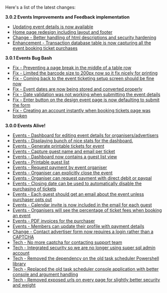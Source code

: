 Here's a list of the latest changes:

**3.0.2 Events Improvements and Feedback implementation**

- [Updating event details is now available](https://trello.com/c/WTutmyLD/371-editing-event-details-needs-to-be-separate-from-regular-ads)
- [Home page redesign including layout and footer](https://trello.com/c/6D8gYRo1/379-home-page-redesign)
- [Change - Better handling of html descriptions and security hardening](https://trello.com/c/TcP5tbER/366-description-vs-html-description)
- [Enhancement - Transaction database table is now capturing all the event booking ticket purchases](https://trello.com/c/KjmmimJD/367-events-capture-transaction-for-ticket-purchases)

**3.0.1 Events Bug Bash**

- [Fix - Preventing a page break in the middle of a table row](https://trello.com/c/tfbX3lRZ/380-large-guest-list-pdf-does-not-render-well-for-printing-when-the-data-overflows-to-next-page)
- [Fix - Limited the barcode size to 200px now so it fix nicely for printing](https://trello.com/c/tt3RnjWa/385-ticket-barcode-is-too-big-in-the-ticket-printing)
- [Fix - Coming back to the event ticketing setup screen should be fine now](https://trello.com/c/EIH2XS43/388-error-eventticketfield-is-not-defined-when-coming-back-to-the-ticketing-setup-screen)
- [Fix - Event dates are now being stored and converted properly](https://trello.com/c/2WBf3PCu/389-event-dates-are-being-converted-to-utc-in-mongo-database-we-should-be-storing-both-utc-and-server-date)
- [Fix - Date validation was not working when submitting the event details](https://trello.com/c/8F3uKga4/373-date-validation-doesn-t-seem-to-be-working-when-designing-an-event)
- [Fix - Enter button on the design event page is now defaulting to submit the form](https://trello.com/c/G6L2cmHl/368-enter-button-on-design-event-page-is-screwed-up-when-submitting-form)
- [Fix - Creating an account instantly when booking tickets page was broken](https://trello.com/c/2mxsZ7Na/383-creating-an-account-on-book-tickets-page-throws-an-error-existing-logged-in-users-are-fine)

**3.0.0 Events Alive!**

- [Events - Dashboard for editing event details for organisers/advertisers](https://trello.com/c/OdYvdLcx/340-events-event-dashboard-page-ability-to-change-and-add-tickets)
- [Events - Displaying bunch of nice stats for the dashboard.](https://trello.com/c/IvOYgBxu/343-events-event-dashboard-page-should-contain-information-on-all-sold-tickets-and-pricing-summary)
- [Events - Generate printable tickets for event](https://trello.com/c/O3n6hIJt/336-events-generate-tickets-for-event-booking)
- [Events - Capture guest name and email per ticket](https://trello.com/c/nEm83hZT/341-events-ability-to-specify-guests-details-per-ticket-e-g-email-name)
- [Events - Dashboard now contains a guest list view](https://trello.com/c/Ia6Od3Wz/347-events-guest-list-in-events-dashboard)
- [Events - Printable guest list](https://trello.com/c/qw6tccjV/346-events-printable-guest-list)
- [Events - Request payment by event organiser](https://trello.com/c/RQTzQxoe/344-events-organiser-needs-ability-to-request-payment-for-all-the-ticket-fees)
- [Events - Organiser can explicitly close the event](https://trello.com/c/Yifd04gX/360-events-close-event-so-no-more-tickets-can-be-booked-and-payment-can-be-requested)
- [Events - Organiser can request payment with direct debit or paypal](https://trello.com/c/1Y6sOeyG/345-events-organiser-needs-to-specify-bank-details-when-requesting-payment-or-paypal-email)
- [Events - Closing date can be used to automatically disable the purchasing of tickets](https://trello.com/c/eSGhQT1Q/363-allow-the-event-organiser-to-setup-a-closing-date-for-tickets)
- [Events - Each guest should get an email about the event unless purchaser opts out](https://trello.com/c/rWz5XKOv/365-each-guest-should-receive-an-email-for-the-event)
- [Events - Calendar invite is now included in the email for each guest](https://trello.com/c/OFOT0BBd/324-add-calendar-invite-for-each-guest)
- [Events - Organisers will see the percentage of ticket fees when booking an event](https://trello.com/c/4v8Ty9q0/364-events-specify-the-charging-fee-on-the-event-ticketing-setup-booking-page)
- [Events - PDF invoices for the purchaser](https://trello.com/c/N5YQvAjm/348-events-pdf-invoice-for-the-purchaser)
- [Events - Members can update their profile with payment details](https://trello.com/c/5jfeFNQ7/362-user-ability-to-update-their-profile-with-payment-details)
- [Change - Contact advertiser form now requires a login rather than a CAPTCHA](https://trello.com/c/5bxvSRBU/329-contact-advertiser-with-a-login-only-little-counter-intuitive-but-beats-the-captcha-usage-and-more-secure)
- [Tech - No more captcha for contacting support team](https://trello.com/c/BBLPYpTa/331-remove-the-captcha-from-the-contact-us-page-no-need)
- [Tech - Integrated security so we are no longer using super sql admin account](https://trello.com/c/pJOw5IIl/325-all-the-connection-strings-to-be-integrated-security)
- [Tech - Removed the dependency on the old task scheduler Powershell library](https://trello.com/c/FnvaUjRX/327-setup-the-deployment-to-use-the-new-create-scheduled-task-step-to-remove-dependency-on-the-powershell-modules)
- [Tech - Replaced the old task scheduler console application with better console and argument handling](https://trello.com/c/GgVokvAZ/326-replace-task-scheduler-with-bc-exe)
- [Tech - Removed exposed urls on every page for slightly better security and weight](https://trello.com/c/5zcQ1HrS/335-remove-exposed-urls-on-every-page)
